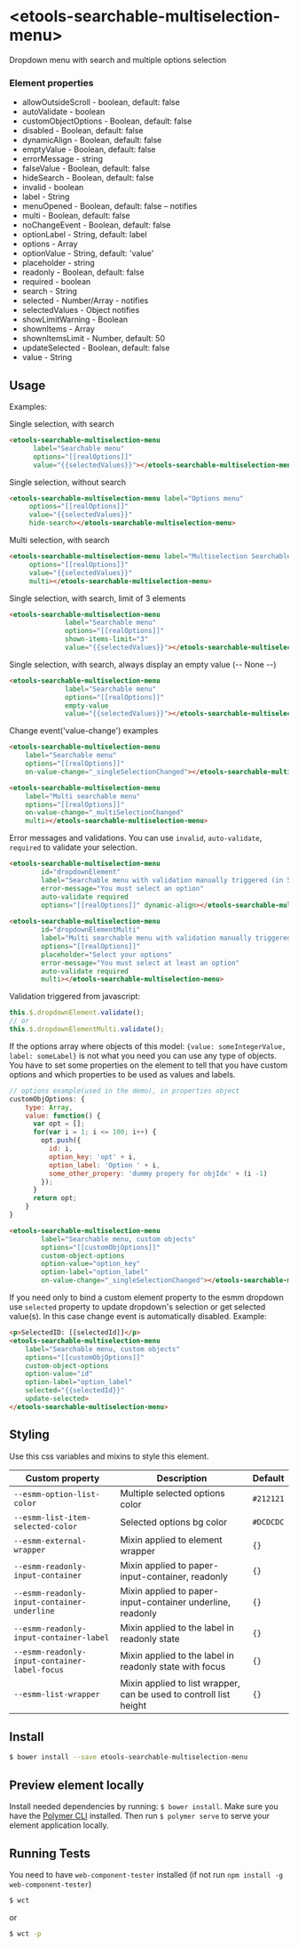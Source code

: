 # \<etools-searchable-multiselection-menu\>

Dropdown menu with search and multiple options selection

### Element properties


* allowOutsideScroll - boolean, default: false
* autoValidate - boolean
* customObjectOptions - Boolean, default: false
* disabled - Boolean, default: false
* dynamicAlign - Boolean, default: false
* emptyValue - Boolean, default: false
* errorMessage - string
* falseValue - Boolean, default: false
* hideSearch - Boolean, default: false
* invalid - boolean
* label - String
* menuOpened - Boolean, default: false – notifies
* multi - Boolean, default: false
* noChangeEvent - Boolean, default: false
* optionLabel - String, default: label
* options - Array
* optionValue - String, default: 'value'
* placeholder - string
* readonly - Boolean, default: false
* required - boolean
* search - String
* selected - Number/Array - notifies
* selectedValues - Object notifies
* showLimitWarning - Boolean
* shownItems - Array
* shownItemsLimit - Number, default: 50
* updateSelected - Boolean, default: false
* value - String

## Usage

Examples: 

Single selection, with search

```html
<etools-searchable-multiselection-menu
      label="Searchable menu"
      options="[[realOptions]]"
      value="{{selectedValues}}"></etools-searchable-multiselection-menu>
```

Single selection, without search

```html
<etools-searchable-multiselection-menu label="Options menu"
     options="[[realOptions]]"
     value="{{selectedValues}}"
     hide-search></etools-searchable-multiselection-menu>
```

Multi selection, with search

```html
<etools-searchable-multiselection-menu label="Multiselection Searchable menu"
     options="[[realOptions]]"
     value="{{selectedValues}}"
     multi></etools-searchable-multiselection-menu>
```

Single selection, with search, limit of 3 elements

```html
<etools-searchable-multiselection-menu
              label="Searchable menu"
              options="[[realOptions]]"
              shown-items-limit="3"
              value="{{selectedValues}}"></etools-searchable-multiselection-menu>
```

Single selection, with search, always display an empty value (-- None --)

```html
<etools-searchable-multiselection-menu
              label="Searchable menu"
              options="[[realOptions]]"
              empty-value
              value="{{selectedValues}}"></etools-searchable-multiselection-menu>
```

Change event('value-change') examples

```html
<etools-searchable-multiselection-menu
    label="Searchable menu"
    options="[[realOptions]]"
    on-value-change="_singleSelectionChanged"></etools-searchable-multiselection-menu>

<etools-searchable-multiselection-menu
    label="Multi searchable menu"
    options="[[realOptions]]"
    on-value-change="_multiSelectionChanged"
    multi></etools-searchable-multiselection-menu>

```

Error messages and validations. You can use `invalid`, `auto-validate`, `required` to validate your selection.

```html
<etools-searchable-multiselection-menu
        id="dropdownElement"
        label="Searchable menu with validation manually triggered (in 5s)"
        error-message="You must select an option"
        auto-validate required
        options="[[realOptions]]" dynamic-align></etools-searchable-multiselection-menu>
        
<etools-searchable-multiselection-menu
        id="dropdownElementMulti"
        label="Multi searchable menu with validation manually triggered (in 3s)"
        options="[[realOptions]]"
        placeholder="Select your options"
        error-message="You must select at least an option"
        auto-validate required
        multi></etools-searchable-multiselection-menu>
```

Validation triggered from javascript:

```javascript
this.$.dropdownElement.validate();
// or
this.$.dropdownElementMulti.validate();
```

If the options array where objects of this model: `{value: someIntegerValue, label: someLabel}` 
is not what you need you can use any type of objects. You have to set some properties on the element to tell 
that you have custom options and which properties to be used as values and labels.
```javascript
// options example(used in the demo), in properties object
customObjOptions: {
    type: Array,
    value: function() {
      var opt = [];
      for(var i = 1; i <= 100; i++) {
        opt.push({
          id: i,
          option_key: 'opt' + i,
          option_label: 'Option ' + i,
          some_other_propery: 'dummy propery for objIdx' + (i -1)
        });
      }
      return opt;
    }
}
```
```html
<etools-searchable-multiselection-menu
        label="Searchable menu, custom objects"
        options="[[customObjOptions]]"
        custom-object-options
        option-value="option_key"
        option-label="option_label"
        on-value-change="_singleSelectionChanged"></etools-searchable-multiselection-menu>
```

If you need only to bind a custom element property to the esmm dropdown use `selected` property 
to update dropdown's selection or get selected value(s). 
In this case change event is automatically disabled. Example:

```html
<p>SelectedID: [[selectedId]]</p>
<etools-searchable-multiselection-menu
    label="Searchable menu, custom objects"
    options="[[customObjOptions]]"
    custom-object-options
    option-value="id"
    option-label="option_label"
    selected="{{selectedId}}"
    update-selected>
</etools-searchable-multiselection-menu>
```

## Styling

Use this css variables and mixins to style this element.

Custom property | Description | Default
----------------|-------------|----------
`--esmm-option-list-color` | Multiple selected options color | `#212121`
`--esmm-list-item-selected-color` | Selected options bg color | `#DCDCDC`
`--esmm-external-wrapper` | Mixin applied to element wrapper | `{}`
`--esmm-readonly-input-container` | Mixin applied to paper-input-container, readonly | `{}`
`--esmm-readonly-input-container-underline` | Mixin applied to paper-input-container underline, readonly | `{}`
`--esmm-readonly-input-container-label` | Mixin applied to the label in readonly state | `{}`
`--esmm-readonly-input-container-label-focus` | Mixin applied to the label in readonly state with focus | `{}`
`--esmm-list-wrapper` | Mixin applied to list wrapper, can be used to controll list height | `{}`


## Install

```bash
$ bower install --save etools-searchable-multiselection-menu
```

## Preview element locally

Install needed dependencies by running: `$ bower install`.
Make sure you have the [Polymer CLI](https://www.npmjs.com/package/polymer-cli) installed. Then run `$ polymer serve` to serve your element application locally.

## Running Tests

You need to have `web-component-tester` installed (if not run `npm install -g web-component-tester`)
```bash
$ wct
```
or 
```bash
$ wct -p
```
